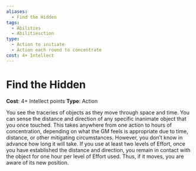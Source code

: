 ```yaml
---
aliases:
  - Find the Hidden
tags:
  - Abilities
  - Abilitiesction
type:
  - Action to initiate
  - Action each round to concentrate
cost: 4+ Intellect
---
```


# Find the Hidden

**Cost**: 4+ Intellect points
**Type**: Action

You see the traceries of objects as they move through space and time. You can sense the distance and direction of any specific inanimate object that you once touched. This takes anywhere from one action to hours of concentration, depending on what the GM feels is appropriate due to time, distance, or other mitigating circumstances. However, you don’t know in advance how long it will take. If you use at least two levels of Effort, once you have established the distance and direction, you remain in contact with the object for one hour per level of Effort used. Thus, if it moves, you are aware of its new position.